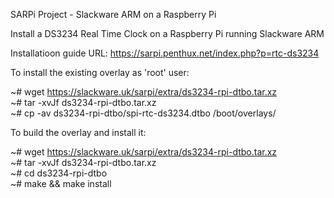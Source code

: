 SARPi Project - Slackware ARM on a Raspberry Pi

Install a DS3234 Real Time Clock on a Raspberry Pi running Slackware ARM

Installatioon guide URL: https://sarpi.penthux.net/index.php?p=rtc-ds3234

To install the existing overlay as 'root' user:

~# wget https://slackware.uk/sarpi/extra/ds3234-rpi-dtbo.tar.xz  
~# tar -xvJf ds3234-rpi-dtbo.tar.xz  
~# cp -av ds3234-rpi-dtbo/spi-rtc-ds3234.dtbo /boot/overlays/  

To build the overlay and install it:

~# wget https://slackware.uk/sarpi/extra/ds3234-rpi-dtbo.tar.xz  
~# tar -xvJf ds3234-rpi-dtbo.tar.xz  
~# cd ds3234-rpi-dtbo  
~# make && make install 

